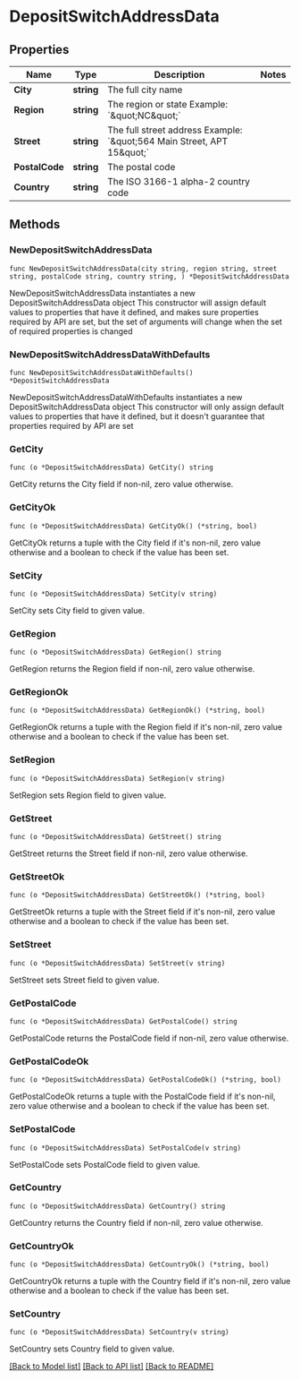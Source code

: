 # DepositSwitchAddressData

## Properties

Name | Type | Description | Notes
------------ | ------------- | ------------- | -------------
**City** | **string** | The full city name | 
**Region** | **string** | The region or state Example: &#x60;\&quot;NC\&quot;&#x60; | 
**Street** | **string** | The full street address Example: &#x60;\&quot;564 Main Street, APT 15\&quot;&#x60; | 
**PostalCode** | **string** | The postal code | 
**Country** | **string** | The ISO 3166-1 alpha-2 country code | 

## Methods

### NewDepositSwitchAddressData

`func NewDepositSwitchAddressData(city string, region string, street string, postalCode string, country string, ) *DepositSwitchAddressData`

NewDepositSwitchAddressData instantiates a new DepositSwitchAddressData object
This constructor will assign default values to properties that have it defined,
and makes sure properties required by API are set, but the set of arguments
will change when the set of required properties is changed

### NewDepositSwitchAddressDataWithDefaults

`func NewDepositSwitchAddressDataWithDefaults() *DepositSwitchAddressData`

NewDepositSwitchAddressDataWithDefaults instantiates a new DepositSwitchAddressData object
This constructor will only assign default values to properties that have it defined,
but it doesn't guarantee that properties required by API are set

### GetCity

`func (o *DepositSwitchAddressData) GetCity() string`

GetCity returns the City field if non-nil, zero value otherwise.

### GetCityOk

`func (o *DepositSwitchAddressData) GetCityOk() (*string, bool)`

GetCityOk returns a tuple with the City field if it's non-nil, zero value otherwise
and a boolean to check if the value has been set.

### SetCity

`func (o *DepositSwitchAddressData) SetCity(v string)`

SetCity sets City field to given value.


### GetRegion

`func (o *DepositSwitchAddressData) GetRegion() string`

GetRegion returns the Region field if non-nil, zero value otherwise.

### GetRegionOk

`func (o *DepositSwitchAddressData) GetRegionOk() (*string, bool)`

GetRegionOk returns a tuple with the Region field if it's non-nil, zero value otherwise
and a boolean to check if the value has been set.

### SetRegion

`func (o *DepositSwitchAddressData) SetRegion(v string)`

SetRegion sets Region field to given value.


### GetStreet

`func (o *DepositSwitchAddressData) GetStreet() string`

GetStreet returns the Street field if non-nil, zero value otherwise.

### GetStreetOk

`func (o *DepositSwitchAddressData) GetStreetOk() (*string, bool)`

GetStreetOk returns a tuple with the Street field if it's non-nil, zero value otherwise
and a boolean to check if the value has been set.

### SetStreet

`func (o *DepositSwitchAddressData) SetStreet(v string)`

SetStreet sets Street field to given value.


### GetPostalCode

`func (o *DepositSwitchAddressData) GetPostalCode() string`

GetPostalCode returns the PostalCode field if non-nil, zero value otherwise.

### GetPostalCodeOk

`func (o *DepositSwitchAddressData) GetPostalCodeOk() (*string, bool)`

GetPostalCodeOk returns a tuple with the PostalCode field if it's non-nil, zero value otherwise
and a boolean to check if the value has been set.

### SetPostalCode

`func (o *DepositSwitchAddressData) SetPostalCode(v string)`

SetPostalCode sets PostalCode field to given value.


### GetCountry

`func (o *DepositSwitchAddressData) GetCountry() string`

GetCountry returns the Country field if non-nil, zero value otherwise.

### GetCountryOk

`func (o *DepositSwitchAddressData) GetCountryOk() (*string, bool)`

GetCountryOk returns a tuple with the Country field if it's non-nil, zero value otherwise
and a boolean to check if the value has been set.

### SetCountry

`func (o *DepositSwitchAddressData) SetCountry(v string)`

SetCountry sets Country field to given value.



[[Back to Model list]](../README.md#documentation-for-models) [[Back to API list]](../README.md#documentation-for-api-endpoints) [[Back to README]](../README.md)


